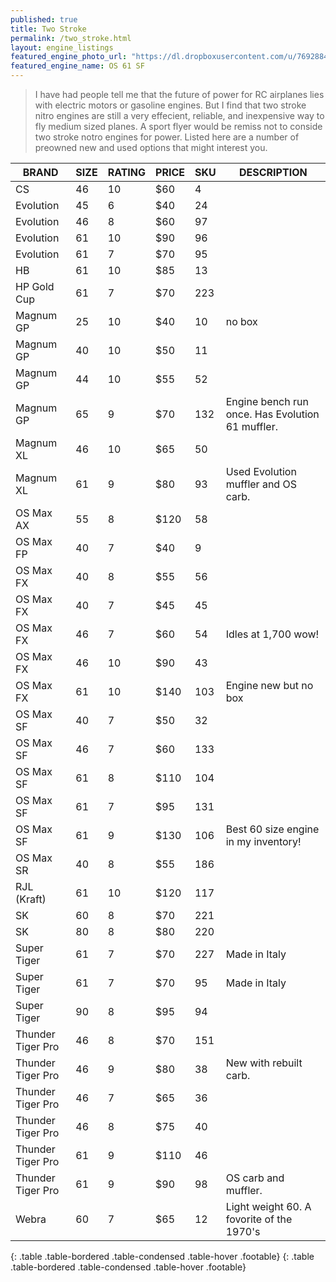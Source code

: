 ```yaml
---
published: true
title: Two Stroke
permalink: /two_stroke.html
layout: engine_listings
featured_engine_photo_url: "https://dl.dropboxusercontent.com/u/76928840/Website%20Photos/featured/2-stroke.jpg"
featured_engine_name: OS 61 SF
---
```








> I have had people tell me that the future of power for RC airplanes lies with electric motors or gasoline engines. But I find that two stroke nitro engines are still a very effecient, reliable, and inexpensive way to fly medium sized planes. A sport flyer would be remiss not to conside two stroke notro engines for power. Listed here are a number of preowned new and used options that might interest you.

BRAND             | SIZE  | RATING | PRICE | SKU   | DESCRIPTION
------------------|-------|--------|-------|-------|---------------------
CS                | 46    | 10     | $60   | 4     |
Evolution         | 45    | 6      | $40   | 24    |                                   
Evolution         | 46    | 8      | $60   | 97    |
Evolution         | 61    | 10     | $90   | 96    |
Evolution         | 61    | 7      | $70   | 95    |           
HB                | 61    | 10     | $85   | 13    |
HP Gold Cup       | 61    | 7      | $70   | 223   |
Magnum GP         | 25    | 10     | $40   | 10    | no box                                       
Magnum GP         | 40    | 10     | $50   | 11    |
Magnum GP         | 44    | 10     | $55   | 52    |
Magnum GP         | 65    | 9      | $70   | 132   | Engine bench run once. Has Evolution 61 muffler.                                  
Magnum XL         | 46    | 10     | $65   | 50    |
Magnum XL         | 61    | 9      | $80   | 93    | Used Evolution muffler and OS carb.                                       
OS Max AX         | 55    | 8      | $120  | 58    |                               
OS Max FP         | 40    | 7      | $40   | 9     |                                       
OS Max FX         | 40    | 8      | $55   | 56    |
OS Max FX         | 40    | 7      | $45   | 45    |
OS Max FX         | 46    | 7      | $60   | 54    | Idles at 1,700 wow! 
OS Max FX         | 46    | 10     | $90   | 43    |                                      
OS Max FX         | 61    | 10     | $140  | 103   | Engine new but no box      
OS Max SF         | 40    | 7      | $50   | 32    |
OS Max SF         | 46    | 7      | $60   | 133   |
OS Max SF         | 61    | 8      | $110  | 104   |
OS Max SF         | 61    | 7      | $95   | 131   |
OS Max SF         | 61    | 9      | $130  | 106   | Best 60 size engine in my inventory!                                      
OS Max SR         | 40    | 8      | $55   | 186   |
RJL (Kraft)       | 61    | 10     | $120  | 117   |                                    
SK                | 60    | 8      | $70   | 221   |
SK                | 80    | 8      | $80   | 220   |
Super Tiger       | 61    | 7      | $70   | 227   | Made in Italy  
Super Tiger       | 61    | 7      | $70   | 95    | Made in Italy
Super Tiger       | 90    | 8      | $95   | 94    |                                 
Thunder Tiger Pro | 46    | 8      | $70   | 151   |
Thunder Tiger Pro | 46    | 9      | $80   | 38    | New with rebuilt carb.
Thunder Tiger Pro | 46    | 7      | $65   | 36    |
Thunder Tiger Pro | 46    | 8      | $75   | 40    |
Thunder Tiger Pro | 61    | 9      | $110  | 46    |                            
Thunder Tiger Pro | 61    | 9      | $90   | 98    | OS carb and muffler.
Webra             | 60    | 7      | $65   | 12    | Light weight 60. A fovorite of the 1970's
{: .table .table-bordered .table-condensed .table-hover .footable}
{: .table .table-bordered .table-condensed .table-hover .footable}
